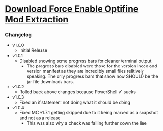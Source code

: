 # [Download Force Enable Optifine Mod Extraction](https://cdn.githubraw.com/NeoNyaa/Scripts/main/Windows/PowerShell/Force-Enable-Optifine-Mod-Extraction/bin/Force-Enable-Optifine-Mod-Extraction.bat)

### Changelog

-   v1.0.0
    -   Initial Release
-   v1.0.1
    -   Disabled showing some progress bars for cleaner terminal output
        -   The progress bars disabled were those for the version index and version manifest as they are incredibly small files relitively speaking. The only progress bars that show now SHOULD be the jar file downloads bars.
-   v1.0.2
    -   Rolled back above changes because PowerShell v1 sucks
-   v1.0.3
    -   Fixed an if statement not doing what it should be doing
-   v1.0.4
    -   Fixed MC v1.7.1 getting skipped due to it being marked as a snapshot and not as a release
        -   This was also why a check was failing further down the line
